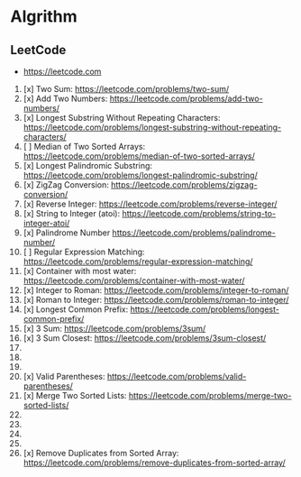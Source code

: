 # Algrithm

## LeetCode

- https://leetcode.com

1. [x] Two Sum: https://leetcode.com/problems/two-sum/
2. [x] Add Two Numbers: https://leetcode.com/problems/add-two-numbers/
3. [x] Longest Substring Without Repeating Characters: https://leetcode.com/problems/longest-substring-without-repeating-characters/
4. [ ] Median of Two Sorted Arrays: https://leetcode.com/problems/median-of-two-sorted-arrays/
5. [x] Longest Palindromic Substring: https://leetcode.com/problems/longest-palindromic-substring/
6. [x] ZigZag Conversion: https://leetcode.com/problems/zigzag-conversion/
7. [x] Reverse Integer: https://leetcode.com/problems/reverse-integer/
8. [x] String to Integer (atoi): https://leetcode.com/problems/string-to-integer-atoi/
9. [x] Palindrome Number https://leetcode.com/problems/palindrome-number/
10. [ ] Regular Expression Matching: https://leetcode.com/problems/regular-expression-matching/
11. [x] Container with most water: https://leetcode.com/problems/container-with-most-water/
12. [x] Integer to Roman: https://leetcode.com/problems/integer-to-roman/
13. [x] Roman to Integer: https://leetcode.com/problems/roman-to-integer/
14. [x] Longest Common Prefix: https://leetcode.com/problems/longest-common-prefix/
15. [x] 3 Sum: https://leetcode.com/problems/3sum/
16. [x] 3 Sum Closest: https://leetcode.com/problems/3sum-closest/
17.
18.
19.
20. [x] Valid Parentheses: https://leetcode.com/problems/valid-parentheses/
21. [x] Merge Two Sorted Lists: https://leetcode.com/problems/merge-two-sorted-lists/
22.
23.
24.
25.
26. [x] Remove Duplicates from Sorted Array: https://leetcode.com/problems/remove-duplicates-from-sorted-array/
